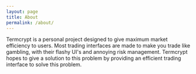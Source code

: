 ```yaml
---
layout: page
title: About
permalink: /about/
---
```


Termcrypt is a personal project designed to give maximum market efficiency to users. Most trading interfaces are made to make you trade like gambling, with their flashy UI's and annoying risk management. Termcrypt hopes to give a solution to this problem by providing an efficient trading interface to solve this problem.